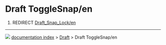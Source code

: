 # Draft ToggleSnap/en
1.  REDIRECT [Draft\_Snap\_Lock/en](Draft_Snap_Lock/en.md)



---
![](images/Right_arrow.png) [documentation index](../README.md) > [Draft](Draft_Workbench.md) > Draft ToggleSnap/en
